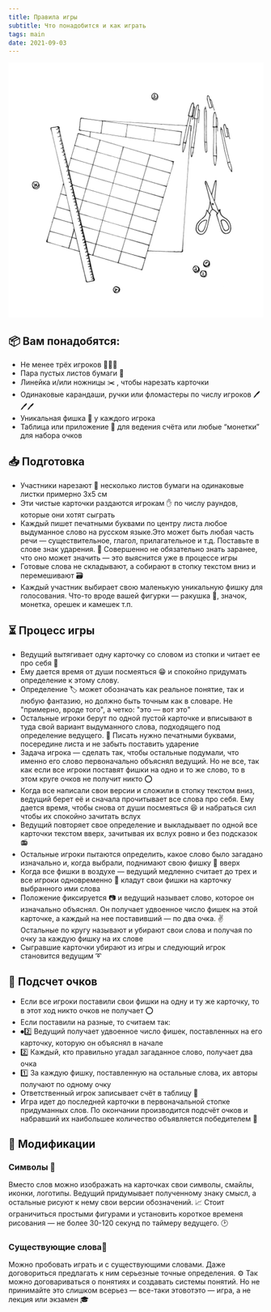 ```yaml
---
title: Правила игры
subtitle: Что понадобится и как играть
tags: main
date: 2021-09-03
---
```


![](/img/drawing.png)

## 📦 Вам понадобятся:

- Не менее трёх игроков 👨‍👧‍👦
- Пара пустых листов бумаги 🔖
- Линейка и/или ножницы ✂️ , чтобы нарезать карточки 
- Одинаковые карандаши, ручки или фломастеры по числу игроков 🖊🖊🖊
- Уникальная фишка 🧿 у каждого игрока 
- Таблица или приложение 🧾 для ведения счёта или любые “монетки” для набора очков 

## 📥 Подготовка

- Участники нарезают 📇 несколько листов бумаги на одинаковые листки примерно 3х5 см
-  Эти чистые карточки раздаются игрокам ✋ по числу раундов, которые они хотят сыграть
-  Каждый пишет печатными буквами по центру листа любое выдуманное слово на русском языке.Это может быть любая часть речи — существительное, глагол, прилагательное и т.д. Поставьте в слове знак ударения. 📩 Совершенно не обязательно знать заранее, что оно может значить — это выяснится уже в процессе игры
-  Готовые слова не складывают, а собирают в стопку текстом вниз и перемешивают 🗃
-  Каждый участник выбирает свою маленькую уникальную фишку для голосования. Что-то вроде вашей фигурки — ракушка 🐚, значок, монетка, орешек и камешек т.п. 

## ⏳ Процесс игры

- Ведущий вытягивает одну карточку со словом из стопки и читает ее про себя 👀
-  Ему дается время от души посмеяться 😁 и спокойно придумать определение к этому слову.
-  Определение 🏷 может обозначать как реальное понятие, так и любую фантазию, но должно быть точным как в словаре. Не "примерно, вроде того", а четко: "это — вот это" 
-  Остальные игроки берут по одной пустой карточке и вписывают в туда свой вариант выдуманного слова, подходящего под определение ведущего. 📝 Писать нужно печатными буквами, посередине листа и не забыть поставить ударение
-  Задача игрока — сделать так, чтобы остальные подумали, что именно его слово первоначально объяснял ведущий. Но не все, так как если все игроки поставят фишки на одно и то же слово, то в этом круге очков не получит никто ⭕️
-  Когда все написали свои версии и сложили в стопку текстом вниз, ведущий берет её и сначала прочитывает все слова про себя. Ему дается время, чтобы снова от души посмеяться 😆 и набраться сил чтобы их спокойно зачитать вслух 
-  Ведущий повторяет свое определение и выкладывает по одной все карточки текстом вверх, зачитывая их вслух ровно и без подсказок 📻
-  Остальные игроки пытаются определить, какое слово было загадано изначально и, когда выбрали, поднимают свою фишку 🧿 вверх 
-  Когда все фишки в воздухе — ведущий медленно считает до трех и все игроки одновременно 🎊 кладут свои фишки на карточку выбранного ими слова
-  Положение фиксируется 📷 и ведущий называет слово, которое он изначально объяснял. Он получает удвоенное число фишек на этой карточке, а каждый на нее поставивший — по два очка. ✌️ Остальные по кругу называют и убирают свои слова и получая по очку за каждую фишку на их слове 
-  Сыгравшие карточки убирают из игры и следующий игрок становится ведущим ➰

## 🎁 Подсчет очков

- Если все игроки поставили свои фишки на одну и ту же карточку, то в этот ход никто очков не получает ⭕️
-  Если поставили на разные, то считаем так: 
  -  ⏺2️⃣ Ведущий получает удвоенное число фишек, поставленных на его карточку, которую он объяснял в начале 
  -  2️⃣ Каждый, кто правильно угадал загаданное слово, получает два очка 
  -  1️⃣ За каждую фишку, поставленную на остальные слова, их авторы получают по одному очку
-  Ответственный игрок записывает счёт в таблицу 💾 
-  Игра идет до последней карточки в первоначальной стопке придуманных слов. По окончании производится подсчёт очков и  набравший их наибольшее количество объявляется победителем 🥳

## 🧬 Модификации

### Символы 🔆

Вместо слов можно изображать на карточках свои символы, смайлы, иконки, логотипы. Ведущий придумывает полученному знаку смысл, а остальные рисуют к нему свои версии обозначений. 📈 Стоит ограничиться простыми фигурами и установить короткое временя рисования — не более 30-120 секунд по таймеру ведущего. 🕑

### Существующие слова📔

Можно пробовать играть и с существующими словами. Даже договориться предлагать к ним серьезные точные определения. ⚙️ Так можно договариваться о понятиях и создавать системы понятий. Но не принимайте это слишком всерьез — все-таки этовотэто — игра, а не лекция или экзамен 🎓